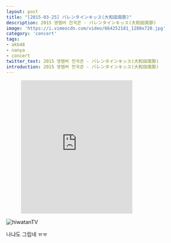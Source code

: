 ```yaml
---
layout: post
title: "[2015-03-25] バレンタインキッス(大和田南那)"
description: 2015 영멤버 전국콘 - バレンタインキッス(大和田南那)
image: 'https://i.vimeocdn.com/video/664252181_1280x720.jpg'
category: 'concert'
tags:
- akb48
- nanya
- concert
twitter_text: 2015 영멤버 전국콘 - バレンタインキッス(大和田南那)
introduction: 2015 영멤버 전국콘 - バレンタインキッス(大和田南那)
---
```

<figure class="video_container">
<iframe src="https://player.vimeo.com/video/240842625" height="360" frameborder="0" webkitallowfullscreen mozallowfullscreen allowfullscreen></iframe>
</figure>

<img itemprop="image" src="https://66.media.tumblr.com/25cfaa27a5f3847deb670d329c0d6795/tumblr_nkucuclLeo1u14m77o1_400.gif" alt="hiwatanTV">

나냐도 그립네 ㅠㅠ<br>
